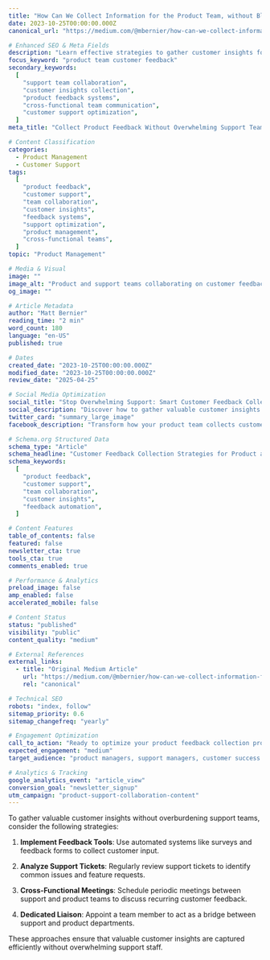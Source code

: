 ```yaml
---
title: "How Can We Collect Information for the Product Team, without Blowing Up Our Support Teams"
date: 2023-10-25T00:00:00.000Z
canonical_url: "https://medium.com/@mbernier/how-can-we-collect-information-for-the-product-team-without-blowing-up-our-support-teams-e36087750376"

# Enhanced SEO & Meta Fields
description: "Learn effective strategies to gather customer insights for product teams without overwhelming support staff. Discover automated feedback tools, ticket analysis methods, and cross-functional collaboration approaches."
focus_keyword: "product team customer feedback"
secondary_keywords:
  [
    "support team collaboration",
    "customer insights collection",
    "product feedback systems",
    "cross-functional team communication",
    "customer support optimization",
  ]
meta_title: "Collect Product Feedback Without Overwhelming Support Teams"

# Content Classification
categories:
  - Product Management
  - Customer Support
tags:
  [
    "product feedback",
    "customer support",
    "team collaboration",
    "customer insights",
    "feedback systems",
    "support optimization",
    "product management",
    "cross-functional teams",
  ]
topic: "Product Management"

# Media & Visual
image: ""
image_alt: "Product and support teams collaborating on customer feedback collection without overwhelming support staff"
og_image: ""

# Article Metadata
author: "Matt Bernier"
reading_time: "2 min"
word_count: 180
language: "en-US"
published: true

# Dates
created_date: "2023-10-25T00:00:00.000Z"
modified_date: "2023-10-25T00:00:00.000Z"
review_date: "2025-04-25"

# Social Media Optimization
social_title: "Stop Overwhelming Support: Smart Customer Feedback Collection"
social_description: "Discover how to gather valuable customer insights for product teams without burning out your support staff. Automated tools and smart processes that work."
twitter_card: "summary_large_image"
facebook_description: "Transform how your product team collects customer feedback without overwhelming support. Learn automated systems and collaboration strategies that actually work."

# Schema.org Structured Data
schema_type: "Article"
schema_headline: "Customer Feedback Collection Strategies for Product and Support Teams"
schema_keywords:
  [
    "product feedback",
    "customer support",
    "team collaboration",
    "customer insights",
    "feedback automation",
  ]

# Content Features
table_of_contents: false
featured: false
newsletter_cta: true
tools_cta: true
comments_enabled: true

# Performance & Analytics
preload_image: false
amp_enabled: false
accelerated_mobile: false

# Content Status
status: "published"
visibility: "public"
content_quality: "medium"

# External References
external_links:
  - title: "Original Medium Article"
    url: "https://medium.com/@mbernier/how-can-we-collect-information-for-the-product-team-without-blowing-up-our-support-teams-e36087750376"
    rel: "canonical"

# Technical SEO
robots: "index, follow"
sitemap_priority: 0.6
sitemap_changefreq: "yearly"

# Engagement Optimization
call_to_action: "Ready to optimize your product feedback collection process?"
expected_engagement: "medium"
target_audience: "product managers, support managers, customer success teams, startup founders"

# Analytics & Tracking
google_analytics_event: "article_view"
conversion_goal: "newsletter_signup"
utm_campaign: "product-support-collaboration-content"
---
```


To gather valuable customer insights without overburdening support teams, consider the following strategies:

1. **Implement Feedback Tools**: Use automated systems like surveys and feedback forms to collect customer input.

2. **Analyze Support Tickets**: Regularly review support tickets to identify common issues and feature requests.

3. **Cross-Functional Meetings**: Schedule periodic meetings between support and product teams to discuss recurring customer feedback.

4. **Dedicated Liaison**: Appoint a team member to act as a bridge between support and product departments.

These approaches ensure that valuable customer insights are captured efficiently without overwhelming support staff.
